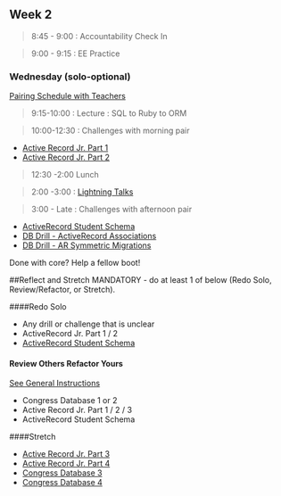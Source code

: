 ## Week 2

> 8:45 - 9:00 : Accountability Check In

> 9:00 - 9:15 : EE Practice

### Wednesday (solo-optional)

[Pairing Schedule with Teachers](https://docs.google.com/a/devbootcamp.com/spreadsheet/ccc?key=0AozpO5yzg9E6dEdEWVhhME8yeVYzd1V4am9qMTVjX2c&usp=drive_web#gid=0)

> 9:15-10:00 : Lecture : SQL to Ruby to ORM

> 10:00-12:30 : Challenges with morning pair

* [Active Record Jr. Part 1](https://github.com/sea-lions-2014/activerecord-jr-1-a-basic-orm-challenge)
* [Active Record Jr. Part 2](https://github.com/sea-lions-2014/activerecord-jr-2-sql-be-gone-challenge)

> 12:30 -2:00 Lunch

> 2:00 -3:00 : [Lightning Talks](lightning.md)

> 3:00 - Late : Challenges with afternoon pair

* [ActiveRecord Student Schema]()
* [DB Drill - ActiveRecord Associations]()
* [DB Drill - AR Symmetric Migrations]()

Done with core? Help a fellow boot!


##Reflect and Stretch
MANDATORY - do at least 1 of below (Redo Solo, Review/Refactor, or Stretch).

####Redo Solo
* Any drill or challenge that is unclear
* ActiveRecord Jr. Part 1 / 2
* [ActiveRecord Student Schema]()

#### Review Others Refactor Yours

[See General Instructions](https://github.com/sea-lions-2014/review-others-refactor-yours-challenge)

* Congress Database 1 or 2
* Active Record Jr. Part 1 / 2 / 3
* ActiveRecord Student Schema

####Stretch

* [Active Record Jr. Part 3](https://github.com/sea-lions-2014/activerecord-jr-3-pragmatism-challenge)
* [Active Record Jr. Part 4](https://github.com/sea-lions-2014/activerecord-jr-4-metaprogramming-challenge)
* [Congress Database 3]()
* [Congress Database 4]()